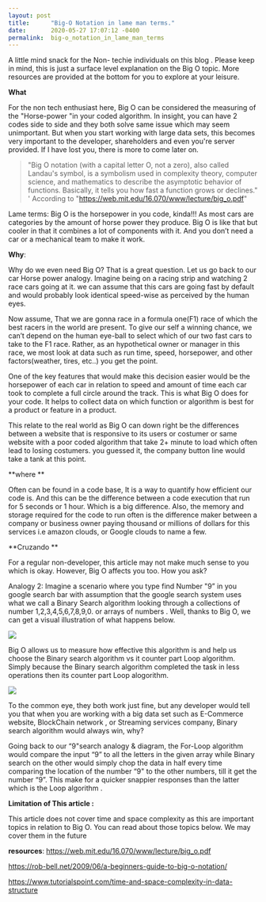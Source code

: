 ```yaml
---
layout: post
title:      "Big-O Notation in lame man terms."
date:       2020-05-27 17:07:12 -0400
permalink:  big-o_notation_in_lame_man_terms
---
```


  
   A little mind snack for the Non- techie individuals on this blog . Please keep in mind, this is just a surface level explanation on the Big O topic. More resources are provided at the bottom for you to explore at your leisure. 

 **What**
 
 For the non tech enthusiast here, Big O can be considered the measuring of the  "Horse-power "in your coded algorithm. In insight,  you can have 2 codes side to side and they both solve same issue which may seem unimportant. But when you start working with large data sets, this becomes very important to the developer, shareholders and even you're server provided. If I have lost you, there is more to come later on. 

> "Big O notation (with a capital letter O, not a zero), also called Landau's symbol, is a symbolism used in complexity theory, computer science, and mathematics to describe the asymptotic behavior of functions. Basically, it tells you how fast a function grows or declines." 
    ' According to  "https://web.mit.edu/16.070/www/lecture/big_o.pdf"

   Lame terms: Big O is the horsepower in you code, kinda!!!  As most cars are categories by the amount of horse power they produce. Big O is like that but cooler in that  it combines a lot of components with it. And you don’t need a car or a mechanical team to make it work.

**Why**:

 Why do we even need Big O?  That is a great question.  Let us go back to our car Horse power analogy. Imagine being on a racing strip and watching 2 race cars going at it. we can assume that this cars are going fast by default and  would probably look identical speed-wise as perceived by the human eyes.

 Now assume, That we are gonna race in a formula one(F1) race of which the best racers in the world are present.  To give our self a winning chance, we can’t depend on the human eye-ball to select which of our two fast cars to take to the F1 race. Rather, as an hypothetical owner or manager in this race, we most look at data such as run time, speed, horsepower,  and other factors(weather, tires, etc..) you get the point. 

 One of the key features that would make this decision easier would be the horsepower of each car in relation to speed and amount of time each car  took to complete a full circle around the track.  This is what Big O does for your code. It helps to collect data on which function or algorithm is best for a product or feature in a product.

  This relate to the real world as Big O can down right be the differences between a website that is responsive to its users or costumer or same website with a poor coded algorithm that take 2+ minute to load which often lead to losing costumers. you guessed it, the company button line would take a tank at this point. 



 **where **
 
   Often can be found in a code base, It is a way to quantify how efficient our code is. And this can be the difference between a code execution that run for 5 seconds or  1 hour. Which is a big difference. Also, the memory and storage required for the code to run often is the difference maker between a company or business owner paying thousand or millions of dollars for this services i.e amazon clouds, or Google clouds to name a few.

**Cruzando **

  For a regular non-developer, this article may not make  much sense to you which is okay. However, Big O affects you too. How you ask? 

 Analogy 2:  Imagine a scenario where you type  find Number "9” in you google search  bar with assumption that the google search system uses what we call a Binary Search algorithm looking through a collections of number 1,2,3,4,5,6,7,8,9,0. or arrays of numbers .  Well,  thanks to Big O, we can get a visual illustration of what happens below. 


![](https://external-content.duckduckgo.com/iu/?u=http%3A%2F%2Fwww.computerhope.com%2Fjargon%2Fb%2Fbinary-search.jpg&f=1&nofb=1)


Big O allows us to measure  how effective this algorithm is and help us choose the Binary search algorithm vs it counter part Loop algorithm. Simply because the Binary search algorithm completed the task in less operations then its counter part Loop alogorithm.

![](https://external-content.duckduckgo.com/iu/?u=https%3A%2F%2Fwww.cdn.geeksforgeeks.org%2Fwp-content%2Fuploads%2Floops.png&f=1&nofb=1)

To the common eye, they both work just fine, but any developer would tell you that when you are working with a big data set such as E-Commerce website, BlockChain network , or Streaming services company, Binary search algorithm would always win, why?

Going back to our “9"search analogy & diagram,  the For-Loop algorithm would compare the input “9” to all the letters in the given array while Binary search on the other would simply chop the data in half every time comparing the location of the number “9" to the other numbers,  till it get the number “9”.  This make for a quicker snappier responses than the latter which is the Loop algorithm .


**Limitation of  This article :** 

This article does not cover time and space complexity as this are important topics in relation to Big O. You can read about those topics below. We may cover them in the future


**resources**:
  https://web.mit.edu/16.070/www/lecture/big_o.pdf
	
https://rob-bell.net/2009/06/a-beginners-guide-to-big-o-notation/

https://www.tutorialspoint.com/time-and-space-complexity-in-data-structure



